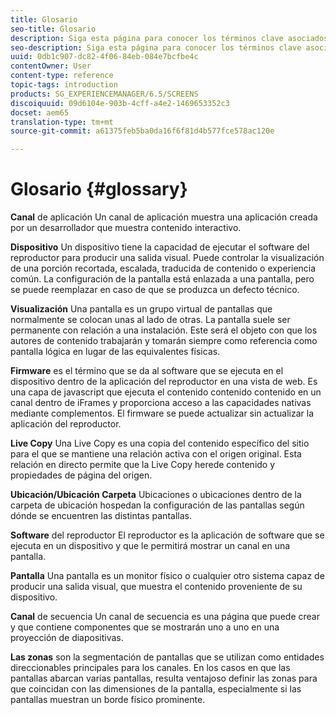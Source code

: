```yaml
---
title: Glosario
seo-title: Glosario
description: Siga esta página para conocer los términos clave asociados con AEM Screens.
seo-description: Siga esta página para conocer los términos clave asociados con AEM Screens.
uuid: 0db1c907-dc82-4f06-84eb-084e7bcfbe4c
contentOwner: User
content-type: reference
topic-tags: introduction
products: SG_EXPERIENCEMANAGER/6.5/SCREENS
discoiquuid: 09d6104e-903b-4cff-a4e2-1469653352c3
docset: aem65
translation-type: tm+mt
source-git-commit: a61375feb5ba0da16f6f81d4b577fce578ac120e

---
```



# Glosario {#glossary}

**Canal** de aplicación Un canal de aplicación muestra una aplicación creada por un desarrollador que muestra contenido interactivo.

**Dispositivo** Un dispositivo tiene la capacidad de ejecutar el software del reproductor para producir una salida visual. Puede controlar la visualización de una porción recortada, escalada, traducida de contenido o experiencia común. La configuración de la pantalla está enlazada a una pantalla, pero se puede reemplazar en caso de que se produzca un defecto técnico.

**Visualización** Una pantalla es un grupo virtual de pantallas que normalmente se colocan unas al lado de otras. La pantalla suele ser permanente con relación a una instalación. Este será el objeto con que los autores de contenido trabajarán y tomarán siempre como referencia como pantalla lógica en lugar de las equivalentes físicas.

**Firmware** es el término que se da al software que se ejecuta en el dispositivo dentro de la aplicación del reproductor en una vista de web. Es una capa de javascript que ejecuta el contenido contenido contenido en un canal dentro de iFrames y proporciona acceso a las capacidades nativas mediante complementos. El firmware se puede actualizar sin actualizar la aplicación del reproductor.

**Live Copy** Una Live Copy es una copia del contenido específico del sitio para el que se mantiene una relación activa con el origen original. Esta relación en directo permite que la Live Copy herede contenido y propiedades de página del origen.

**Ubicación/Ubicación Carpeta** Ubicaciones o ubicaciones dentro de la carpeta de ubicación hospedan la configuración de las pantallas según dónde se encuentren las distintas pantallas.

**Software** del reproductor El reproductor es la aplicación de software que se ejecuta en un dispositivo y que le permitirá mostrar un canal en una pantalla.

**Pantalla** Una pantalla es un monitor físico o cualquier otro sistema capaz de producir una salida visual, que muestra el contenido proveniente de su dispositivo.

**Canal** de secuencia Un canal de secuencia es una página que puede crear y que contiene componentes que se mostrarán uno a uno en una proyección de diapositivas.

**Las zonas** son la segmentación de pantallas que se utilizan como entidades direccionables principales para los canales. En los casos en que las pantallas abarcan varias pantallas, resulta ventajoso definir las zonas para que coincidan con las dimensiones de la pantalla, especialmente si las pantallas muestran un borde físico prominente.
